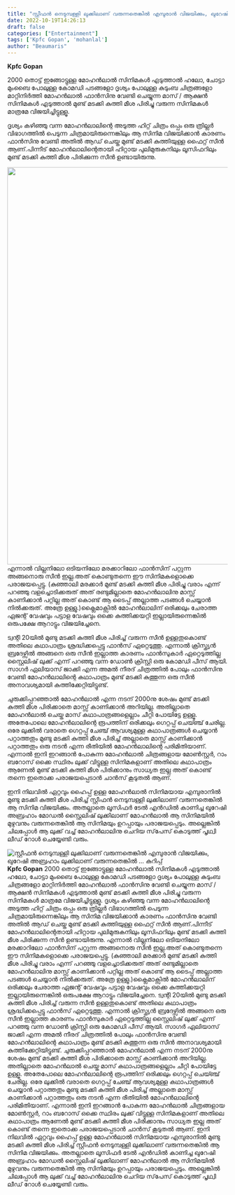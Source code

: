 ```yaml
---
title: "സ്റ്റീഫൻ നെടുമ്പള്ളി ലുക്കിലാണ് വരുന്നതെങ്കിൽ എമ്പുരാൻ വിജയിക്കും, ഖുറേഷി അബ്രഹാം ലുക്കിലാണ് വരുന്നതെങ്കിൽ ... കുറിപ്പ്"
date: 2022-10-19T14:26:13
draft: false
categories: ["Entertainment"]
tags: ['Kpfc Gopan', 'mohanlal']
author: "Beaumaris"
---
```


<strong>Kpfc Gopan</strong>

2000 തൊട്ട് ഇങ്ങോട്ടുള്ള മോഹൻലാൽ സിനിമകൾ എടുത്താൽ ഹലോ, ചോട്ടാ മുംബൈ പോലുള്ള കോമഡി പടങ്ങളോ ദൃശ്യം പോലുള്ള കുടുംബ ചിത്രങ്ങളോ മാറ്റിനിർത്തി മോഹൻലാൽ ഫാൻസിനു വേണ്ടി ചെയ്യുന്ന മാസ് / ആക്ഷൻ സിനിമകൾ എടുത്താൽ മുണ്ട് മടക്കി കുത്തി മീശ പിരിച്ചു വരുന്ന സിനിമകൾ മാത്രമേ വിജയിച്ചിട്ടുള്ളൂ.

ദൃശ്യം കഴിഞ്ഞു വന്ന മോഹൻലാലിന്റെ അടുത്ത ഹിറ്റ്‌ ചിത്രം ഒപ്പം ഒരു ത്രില്ലർ വിഭാഗത്തിൽ പെടുന്ന ചിത്രമായിരുന്നെങ്കിലും ആ സിനിമ വിജയിക്കാൻ കാരണം ഫാൻസിനു വേണ്ടി അതിൽ ആഡ് ചെയ്ത മുണ്ട് മടക്കി കുത്തിയുള്ള ഫൈറ്റ് സീൻ ആണ്.പിന്നീട് മോഹൻലാലിന്റെതായി ഹിറ്റായ പുലിമുരുകനിലും ലൂസിഫറിലും മുണ്ട് മടക്കി കുത്തി മീശ പിരിക്കുന്ന സീൻ ഉണ്ടായിരുന്നു.

<img class="wp-image-355342 aligncenter" src="https://cdn.boolokam.com/articles/2022/10/hrhrjjjj.jpg" alt="" width="907" height="907" />എന്നാൽ വില്ലനിലോ ഒടിയനിലോ മരക്കാറിലോ ഫാൻസിന് പറ്റുന്ന അങ്ങനൊരു സീൻ ഇല്ല.അത് കൊണ്ടുതന്നെ ഈ സിനിമകളൊക്കെ പരാജയപ്പെട്ടു. (കുഞ്ഞാലി മരക്കാർ മുണ്ട് മടക്കി കുത്തി മീശ പിരിച്ചു വരാം എന്ന് പറഞ്ഞു വളച്ചൊടിക്കരുത് അത് രണ്ടുമില്ലാതെ മോഹൻലാലിനു മാസ്സ് കാണിക്കാൻ പറ്റില്ല അത് കൊണ്ട് ആ ടൈപ്പ് അല്ലാത്ത പടങ്ങൾ ചെയ്യാൻ നിൽക്കരുത്. അത്രേ ഉള്ളു.)ക്ലൈമാക്സിൽ മോഹൻലാലിന് ഒരിക്കലും ചേരാത്ത ഏജന്റ് വേഷവും പട്ടാള വേഷവും ഒക്കെ കുത്തിക്കയറ്റി ഇല്ലായിരുന്നെങ്കിൽ ഒരുപക്ഷേ ആറാട്ടും വിജയിച്ചേനെ.

ട്വന്റി 20യിൽ മുണ്ടു മടക്കി കുത്തി മീശ പിരിച്ച് വരുന്ന സീൻ ഉള്ളതുകൊണ്ട് അതിലെ കഥാപാത്രം ശ്രദ്ധിക്കപ്പെട്ടു ഫാൻസ്‌ ഏറ്റെടുത്തു. എന്നാൽ ക്രിസ്ത്യൻ ബ്രദേഴ്സിൽ അങ്ങനെ ഒരു സീൻ ഇല്ലാത്ത കാരണം ഫാൻസുകാർ ഏറ്റെടുത്തില്ല സ്റ്റൈലിഷ് ലുക്ക്‌ എന്ന് പറഞ്ഞു വന്ന ഡോൺ ക്രിസ്റ്റി ഒരു കോമഡി പീസ് ആയി.
സാഗർ ഏലിയാസ് ജാക്കി എന്ന അമൽ നീരദ് ചിത്രത്തിൽ പോലും ഫാൻസിനു വേണ്ടി മോഹൻലാലിന്റെ കഥാപാത്രം മുണ്ട് മടക്കി കുത്തുന്ന ഒരു സീൻ അനാവശ്യമായി കുത്തിക്കേറ്റിയിട്ടുണ്ട്.

ചുരുക്കിപ്പറഞ്ഞാൽ മോഹൻലാൽ എന്ന നടന് 2000നു ശേഷം മുണ്ട് മടക്കി കുത്തി മീശ പിരിക്കാതെ മാസ്സ് കാണിക്കാൻ അറിയില്ല. അതില്ലാതെ മോഹൻലാൽ ചെയ്ത മാസ് കഥാപാത്രങ്ങളെല്ലാം ചീറ്റി പോയിട്ടേ ഉള്ളൂ. അതേപോലെ മോഹൻലാലിന്റെ രൂപത്തിന് ഒരിക്കലും ഗെറ്റപ്പ് ചെയ്ഞ്ച് ചേരില്ല. ഒരേ ലുക്കിൽ വരാതെ ഗെറ്റപ്പ് ചേഞ്ച്‌ ആവശ്യമുള്ള കഥാപാത്രങ്ങൾ ചെയ്യാൻ പറ്റാത്തതും മുണ്ടു മടക്കി കുത്തി മീശ പിരിച്ച് അല്ലാതെ മാസ്സ് കാണിക്കാൻ പറ്റാത്തതും ഒരു നടൻ എന്ന രീതിയിൽ മോഹൻലാലിന്റെ പരിമിതിയാണ്. എന്നാൽ ഇനി ഇറങ്ങാൻ പോകുന്ന മോഹൻലാൽ ചിത്രങ്ങളായ മോൺസ്റ്റർ, റാം ബറോസ് ഒക്കെ സ്ഥിരം ലുക്ക്‌ വിട്ടുള്ള സിനിമകളാണ് അതിലെ കഥാപാത്രം ആണേൽ മുണ്ട് മടക്കി കുത്തി മീശ പിരിക്കാനും സാധ്യത ഇല്ല അത് കൊണ്ട് തന്നെ ഇതൊക്ക പരാജയപ്പെടാൻ ചാൻസ് കൂടുതൽ ആണ്.

ഇനി നിലവിൽ ഏറ്റവും ഹൈപ്പ് ഉള്ള മോഹൻലാൽ സിനിമയായ എമ്പുരാനിൽ മുണ്ടു മടക്കി കുത്തി മീശ പിരിച്ച് സ്റ്റീഫൻ നെടുമ്പള്ളി ലുക്കിലാണ് വരുന്നതെങ്കിൽ ആ സിനിമ വിജയിക്കും. അതല്ലാതെ ലൂസിഫർ ടേൽ എൻഡിൽ കാണിച്ച ഖുറേഷി അബ്രഹാം മോഡൽ സ്റ്റൈലിഷ് ലുക്കിലാണ് മോഹൻലാൽ ആ സിനിമയിൽ മുഴുവനും വരുന്നതെങ്കിൽ ആ സിനിമയും ഉറപ്പായും പരാജയപ്പെടും. അല്ലെങ്കിൽ ചിലപ്പോൾ ആ ലുക്ക് വച്ച് മോഹൻലാലിനു ചെറിയ സ്‌പേസ് കൊടുത്ത് പൃഥ്വി ലീഡ് റോൾ ചെയ്യേണ്ടി വരും.


![സ്റ്റീഫൻ നെടുമ്പള്ളി ലുക്കിലാണ് വരുന്നതെങ്കിൽ എമ്പുരാൻ വിജയിക്കും, ഖുറേഷി അബ്രഹാം ലുക്കിലാണ് വരുന്നതെങ്കിൽ ... കുറിപ്പ്](https://cdn.boolokam.com/articles/2022/10/hrhrjjjj.jpg)**Kpfc Gopan** 2000 തൊട്ട് ഇങ്ങോട്ടുള്ള മോഹൻലാൽ സിനിമകൾ എടുത്താൽ ഹലോ, ചോട്ടാ മുംബൈ പോലുള്ള കോമഡി പടങ്ങളോ ദൃശ്യം പോലുള്ള കുടുംബ ചിത്രങ്ങളോ മാറ്റിനിർത്തി മോഹൻലാൽ ഫാൻസിനു വേണ്ടി ചെയ്യുന്ന മാസ് / ആക്ഷൻ സിനിമകൾ എടുത്താൽ മുണ്ട് മടക്കി കുത്തി മീശ പിരിച്ചു വരുന്ന സിനിമകൾ മാത്രമേ വിജയിച്ചിട്ടുള്ളൂ. ദൃശ്യം കഴിഞ്ഞു വന്ന മോഹൻലാലിന്റെ അടുത്ത ഹിറ്റ്‌ ചിത്രം ഒപ്പം ഒരു ത്രില്ലർ വിഭാഗത്തിൽ പെടുന്ന ചിത്രമായിരുന്നെങ്കിലും ആ സിനിമ വിജയിക്കാൻ കാരണം ഫാൻസിനു വേണ്ടി അതിൽ ആഡ് ചെയ്ത മുണ്ട് മടക്കി കുത്തിയുള്ള ഫൈറ്റ് സീൻ ആണ്.പിന്നീട് മോഹൻലാലിന്റെതായി ഹിറ്റായ പുലിമുരുകനിലും ലൂസിഫറിലും മുണ്ട് മടക്കി കുത്തി മീശ പിരിക്കുന്ന സീൻ ഉണ്ടായിരുന്നു. എന്നാൽ വില്ലനിലോ ഒടിയനിലോ മരക്കാറിലോ ഫാൻസിന് പറ്റുന്ന അങ്ങനൊരു സീൻ ഇല്ല.അത് കൊണ്ടുതന്നെ ഈ സിനിമകളൊക്കെ പരാജയപ്പെട്ടു. (കുഞ്ഞാലി മരക്കാർ മുണ്ട് മടക്കി കുത്തി മീശ പിരിച്ചു വരാം എന്ന് പറഞ്ഞു വളച്ചൊടിക്കരുത് അത് രണ്ടുമില്ലാതെ മോഹൻലാലിനു മാസ്സ് കാണിക്കാൻ പറ്റില്ല അത് കൊണ്ട് ആ ടൈപ്പ് അല്ലാത്ത പടങ്ങൾ ചെയ്യാൻ നിൽക്കരുത്. അത്രേ ഉള്ളു.)ക്ലൈമാക്സിൽ മോഹൻലാലിന് ഒരിക്കലും ചേരാത്ത ഏജന്റ് വേഷവും പട്ടാള വേഷവും ഒക്കെ കുത്തിക്കയറ്റി ഇല്ലായിരുന്നെങ്കിൽ ഒരുപക്ഷേ ആറാട്ടും വിജയിച്ചേനെ. ട്വന്റി 20യിൽ മുണ്ടു മടക്കി കുത്തി മീശ പിരിച്ച് വരുന്ന സീൻ ഉള്ളതുകൊണ്ട് അതിലെ കഥാപാത്രം ശ്രദ്ധിക്കപ്പെട്ടു ഫാൻസ്‌ ഏറ്റെടുത്തു. എന്നാൽ ക്രിസ്ത്യൻ ബ്രദേഴ്സിൽ അങ്ങനെ ഒരു സീൻ ഇല്ലാത്ത കാരണം ഫാൻസുകാർ ഏറ്റെടുത്തില്ല സ്റ്റൈലിഷ് ലുക്ക്‌ എന്ന് പറഞ്ഞു വന്ന ഡോൺ ക്രിസ്റ്റി ഒരു കോമഡി പീസ് ആയി. സാഗർ ഏലിയാസ് ജാക്കി എന്ന അമൽ നീരദ് ചിത്രത്തിൽ പോലും ഫാൻസിനു വേണ്ടി മോഹൻലാലിന്റെ കഥാപാത്രം മുണ്ട് മടക്കി കുത്തുന്ന ഒരു സീൻ അനാവശ്യമായി കുത്തിക്കേറ്റിയിട്ടുണ്ട്. ചുരുക്കിപ്പറഞ്ഞാൽ മോഹൻലാൽ എന്ന നടന് 2000നു ശേഷം മുണ്ട് മടക്കി കുത്തി മീശ പിരിക്കാതെ മാസ്സ് കാണിക്കാൻ അറിയില്ല. അതില്ലാതെ മോഹൻലാൽ ചെയ്ത മാസ് കഥാപാത്രങ്ങളെല്ലാം ചീറ്റി പോയിട്ടേ ഉള്ളൂ. അതേപോലെ മോഹൻലാലിന്റെ രൂപത്തിന് ഒരിക്കലും ഗെറ്റപ്പ് ചെയ്ഞ്ച് ചേരില്ല. ഒരേ ലുക്കിൽ വരാതെ ഗെറ്റപ്പ് ചേഞ്ച്‌ ആവശ്യമുള്ള കഥാപാത്രങ്ങൾ ചെയ്യാൻ പറ്റാത്തതും മുണ്ടു മടക്കി കുത്തി മീശ പിരിച്ച് അല്ലാതെ മാസ്സ് കാണിക്കാൻ പറ്റാത്തതും ഒരു നടൻ എന്ന രീതിയിൽ മോഹൻലാലിന്റെ പരിമിതിയാണ്. എന്നാൽ ഇനി ഇറങ്ങാൻ പോകുന്ന മോഹൻലാൽ ചിത്രങ്ങളായ മോൺസ്റ്റർ, റാം ബറോസ് ഒക്കെ സ്ഥിരം ലുക്ക്‌ വിട്ടുള്ള സിനിമകളാണ് അതിലെ കഥാപാത്രം ആണേൽ മുണ്ട് മടക്കി കുത്തി മീശ പിരിക്കാനും സാധ്യത ഇല്ല അത് കൊണ്ട് തന്നെ ഇതൊക്ക പരാജയപ്പെടാൻ ചാൻസ് കൂടുതൽ ആണ്. ഇനി നിലവിൽ ഏറ്റവും ഹൈപ്പ് ഉള്ള മോഹൻലാൽ സിനിമയായ എമ്പുരാനിൽ മുണ്ടു മടക്കി കുത്തി മീശ പിരിച്ച് സ്റ്റീഫൻ നെടുമ്പള്ളി ലുക്കിലാണ് വരുന്നതെങ്കിൽ ആ സിനിമ വിജയിക്കും. അതല്ലാതെ ലൂസിഫർ ടേൽ എൻഡിൽ കാണിച്ച ഖുറേഷി അബ്രഹാം മോഡൽ സ്റ്റൈലിഷ് ലുക്കിലാണ് മോഹൻലാൽ ആ സിനിമയിൽ മുഴുവനും വരുന്നതെങ്കിൽ ആ സിനിമയും ഉറപ്പായും പരാജയപ്പെടും. അല്ലെങ്കിൽ ചിലപ്പോൾ ആ ലുക്ക് വച്ച് മോഹൻലാലിനു ചെറിയ സ്‌പേസ് കൊടുത്ത് പൃഥ്വി ലീഡ് റോൾ ചെയ്യേണ്ടി വരും.
